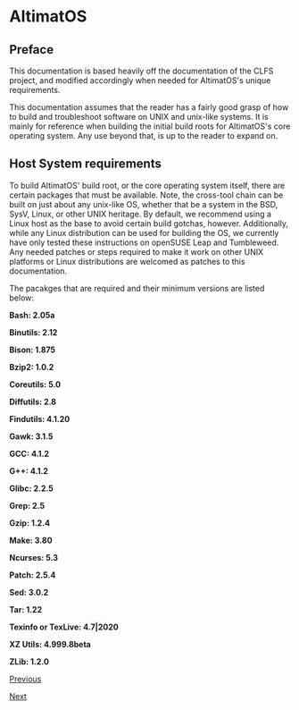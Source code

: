 # AltimatOS

## Preface

This documentation is based heavily off the documentation of the CLFS project, and modified accordingly when needed for AltimatOS's unique requirements.

This documentation assumes that the reader has a fairly good grasp of how to build and troubleshoot software on UNIX and unix-like systems. It is mainly for reference when building the initial build roots for AltimatOS's core operating system. Any use beyond that, is up to the reader to expand on.

## Host System requirements

To build AltimatOS' build root, or the core operating system itself, there are certain packages that must be available. Note, the cross-tool chain can be built on just about any unix-like OS, whether that be a system in the BSD, SysV, Linux, or other UNIX heritage. By default, we recommend using a Linux host as the base to avoid certain build gotchas, however. Additionally, while any Linux distribution can be used for building the OS, we currently have only tested these instructions on openSUSE Leap and Tumbleweed. Any needed patches or steps required to make it work on other UNIX platforms or Linux distributions are welcomed as patches to this documentation.

The pacakges that are required and their minimum versions are listed below:

**Bash: 2.05a**

**Binutils: 2.12**

**Bison: 1.875**

**Bzip2: 1.0.2**

**Coreutils: 5.0**

**Diffutils: 2.8**

**Findutils: 4.1.20**

**Gawk: 3.1.5**

**GCC: 4.1.2**

**G++: 4.1.2**

**Glibc: 2.2.5**

**Grep: 2.5**

**Gzip: 1.2.4**

**Make: 3.80**

**Ncurses: 5.3**

**Patch: 2.5.4**

**Sed: 3.0.2**

**Tar: 1.22**

**Texinfo or TexLive: 4.7|2020**

**XZ Utils: 4.999.8beta**

**ZLib: 1.2.0**

[Previous](README.md)

[Next](Introduction.md)
